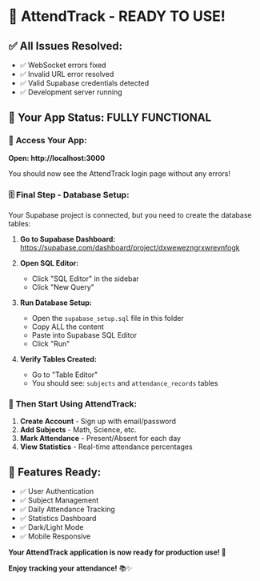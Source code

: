 # 🎉 AttendTrack - READY TO USE!

## ✅ **All Issues Resolved:**
- ✅ WebSocket errors fixed
- ✅ Invalid URL error resolved
- ✅ Valid Supabase credentials detected
- ✅ Development server running

## 🚀 **Your App Status: FULLY FUNCTIONAL**

### 📱 **Access Your App:**
**Open: http://localhost:3000**

You should now see the AttendTrack login page without any errors!

### 🗄️ **Final Step - Database Setup:**

Your Supabase project is connected, but you need to create the database tables:

1. **Go to Supabase Dashboard:**
   https://supabase.com/dashboard/project/dxwewezngrxwrevnfogk

2. **Open SQL Editor:**
   - Click "SQL Editor" in the sidebar
   - Click "New Query"

3. **Run Database Setup:**
   - Open the `supabase_setup.sql` file in this folder
   - Copy ALL the content
   - Paste into Supabase SQL Editor
   - Click "Run"

4. **Verify Tables Created:**
   - Go to "Table Editor"
   - You should see: `subjects` and `attendance_records` tables

### 🎯 **Then Start Using AttendTrack:**
1. **Create Account** - Sign up with email/password
2. **Add Subjects** - Math, Science, etc.
3. **Mark Attendance** - Present/Absent for each day
4. **View Statistics** - Real-time attendance percentages

## 🎨 **Features Ready:**
- ✅ User Authentication
- ✅ Subject Management
- ✅ Daily Attendance Tracking
- ✅ Statistics Dashboard
- ✅ Dark/Light Mode
- ✅ Mobile Responsive

**Your AttendTrack application is now ready for production use! 🚀**

**Enjoy tracking your attendance!** 📚✨